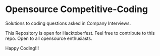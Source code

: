 # Opensource Competitive-Coding
Solutions to coding questions asked in Company Interviews.

This Repository is open for Hacktoberfest. 
Feel free to contribute to this repo.
Open to all opensource enthusiasts.

Happy Coding!!!
